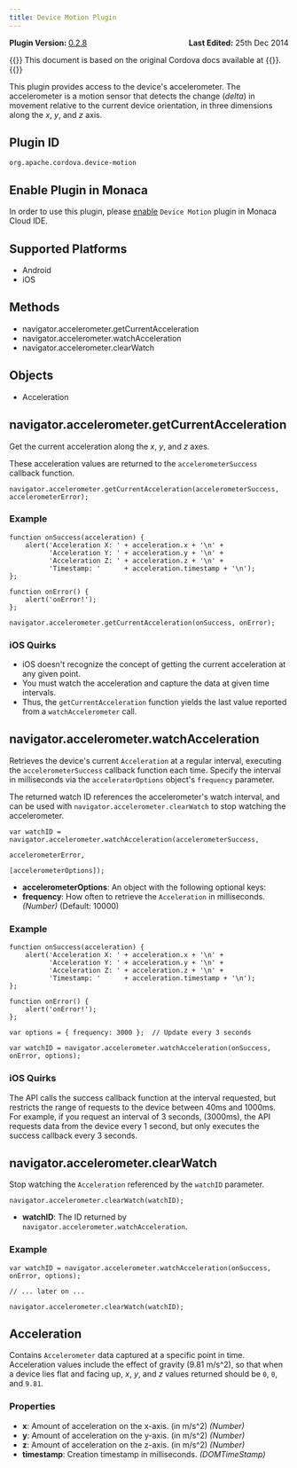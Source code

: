 ```yaml
---
title: Device Motion Plugin
---
```


<div>
  <div  style="float: left;" align="left"><b>Plugin Version: </b><a href="https://github.com/apache/cordova-plugin-device-motion/blob/master/RELEASENOTES.md#028-jun-05-2014">0.2.8</a></div>   
  <div align="right" style="float: right;"><b>Last Edited:</b> 25th Dec 2014</div>
  <br/>
</div>

{{<note>}}
This document is based on the original Cordova docs available at {{<link title="Cordova Docs" href="https://github.com/apache/cordova-plugin-device-motion">}}.
{{</note>}}

This plugin provides access to the device's accelerometer. The
accelerometer is a motion sensor that detects the change (*delta*) in
movement relative to the current device orientation, in three dimensions
along the *x*, *y*, and *z* axis.

Plugin ID
---------

    org.apache.cordova.device-motion

Enable Plugin in Monaca
-----------------------

In order to use this plugin, please [enable](/en/products_guide/monaca_ide/dependencies/cordova_plugin/#add-plugins)
`Device Motion` plugin in Monaca Cloud IDE.

Supported Platforms
-------------------

-   Android
-   iOS

Methods
-------

-   navigator.accelerometer.getCurrentAcceleration
-   navigator.accelerometer.watchAcceleration
-   navigator.accelerometer.clearWatch

Objects
-------

-   Acceleration

navigator.accelerometer.getCurrentAcceleration
----------------------------------------------

Get the current acceleration along the *x*, *y*, and *z* axes.

These acceleration values are returned to the `accelerometerSuccess`
callback function.

``` {.sourceCode .javascript}
navigator.accelerometer.getCurrentAcceleration(accelerometerSuccess, accelerometerError);
```

### Example

``` {.sourceCode .javascript}
function onSuccess(acceleration) {
    alert('Acceleration X: ' + acceleration.x + '\n' +
          'Acceleration Y: ' + acceleration.y + '\n' +
          'Acceleration Z: ' + acceleration.z + '\n' +
          'Timestamp: '      + acceleration.timestamp + '\n');
};

function onError() {
    alert('onError!');
};

navigator.accelerometer.getCurrentAcceleration(onSuccess, onError);
```

### iOS Quirks

-   iOS doesn't recognize the concept of getting the current
    acceleration at any given point.
-   You must watch the acceleration and capture the data at given time
    intervals.
-   Thus, the `getCurrentAcceleration` function yields the last value
    reported from a `watchAccelerometer` call.

navigator.accelerometer.watchAcceleration
-----------------------------------------

Retrieves the device's current `Acceleration` at a regular interval,
executing the `accelerometerSuccess` callback function each time.
Specify the interval in milliseconds via the `acceleratorOptions`
object's `frequency` parameter.

The returned watch ID references the accelerometer's watch interval, and
can be used with `navigator.accelerometer.clearWatch` to stop watching
the accelerometer.

``` {.sourceCode .javascript}
var watchID = navigator.accelerometer.watchAcceleration(accelerometerSuccess,
                                                       accelerometerError,
                                                       [accelerometerOptions]);
```

-   **accelerometerOptions**: An object with the following optional
    keys:
-   **frequency**: How often to retrieve the `Acceleration` in
    milliseconds. *(Number)* (Default: 10000)

### Example

``` {.sourceCode .javascript}
function onSuccess(acceleration) {
    alert('Acceleration X: ' + acceleration.x + '\n' +
          'Acceleration Y: ' + acceleration.y + '\n' +
          'Acceleration Z: ' + acceleration.z + '\n' +
          'Timestamp: '      + acceleration.timestamp + '\n');
};

function onError() {
    alert('onError!');
};

var options = { frequency: 3000 };  // Update every 3 seconds

var watchID = navigator.accelerometer.watchAcceleration(onSuccess, onError, options);
```

### iOS Quirks

The API calls the success callback function at the interval requested,
but restricts the range of requests to the device between 40ms and
1000ms. For example, if you request an interval of 3 seconds, (3000ms),
the API requests data from the device every 1 second, but only executes
the success callback every 3 seconds.

navigator.accelerometer.clearWatch
----------------------------------

Stop watching the `Acceleration` referenced by the `watchID` parameter.

``` {.sourceCode .javascript}
navigator.accelerometer.clearWatch(watchID);
```

-   **watchID**: The ID returned by
    `navigator.accelerometer.watchAcceleration`.

### Example

``` {.sourceCode .javascript}
var watchID = navigator.accelerometer.watchAcceleration(onSuccess, onError, options);

// ... later on ...

navigator.accelerometer.clearWatch(watchID);
```

Acceleration
------------

Contains `Accelerometer` data captured at a specific point in time.
Acceleration values include the effect of gravity (9.81 m/s\^2), so that
when a device lies flat and facing up, *x*, *y*, and *z* values returned
should be `0`, `0`, and `9.81`.

### Properties

-   **x**: Amount of acceleration on the x-axis. (in m/s\^2) *(Number)*
-   **y**: Amount of acceleration on the y-axis. (in m/s\^2) *(Number)*
-   **z**: Amount of acceleration on the z-axis. (in m/s\^2) *(Number)*
-   **timestamp**: Creation timestamp in milliseconds. *(DOMTimeStamp)*

